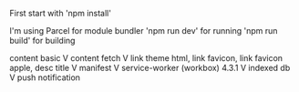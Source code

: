 First start with 
    'npm install'

I'm using Parcel for module bundler 
    'npm run dev' for running 
    'npm run build' for building   

content basic V
content fetch V
link theme html, link favicon, link favicon apple, desc title V
manifest V
service-worker (workbox) 4.3.1 V
indexed db V
push notification
